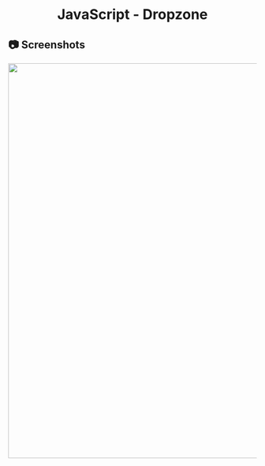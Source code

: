 <h1 align="center">
   JavaScript - Dropzone
</h1>

<h2>
📷 Screenshots
</h2>

<p align="center">
  <img src="https://github.com/ozkannbuyuk/js-exercises/assets/111967202/c9420925-77dd-49fe-8a6d-ab954d495891" width="800" />
</p>
